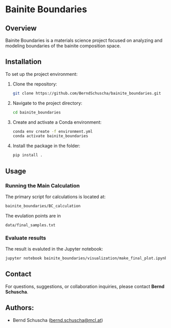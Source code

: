 # Bainite Boundaries

## Overview
Bainite Boundaries is a materials science project focused on analyzing and modeling boundaries of the bainite composition space.


## Installation

To set up the project environment:

1. Clone the repository:
   ```sh
   git clone https://github.com/BerndSchuscha/bainite_boundaries.git
   ```
2. Navigate to the project directory:
   ```sh
   cd bainite_boundaries
   ```
3. Create and activate a Conda environment:
   ```sh
   conda env create -f environment.yml
   conda activate bainite_boundaries
   ```
4. Install the package in the folder:
   ```sh
   pip install .
   ```

## Usage

### Running the Main Calculation
The primary script for calculations is located at:
   ```sh
   bainite_boundaries/BC_calculation
   ```
The evulation points are in
   ```
   data/final_samples.txt
   ```

### Evaluate results
The result is evaluted in the Jupyter notebook:
   ```sh
   jupyter notebook bainite_boundaries/visualization/make_final_plot.ipynb
   ```


## Contact

For questions, suggestions, or collaboration inquiries, please contact **Bernd Schuscha**.



## Authors:
   - Bernd Schuscha (bernd.schuscha@mcl.at)
